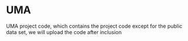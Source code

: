 # UMA
UMA project code, which contains the project code except for the public data set, we will upload the code after inclusion
